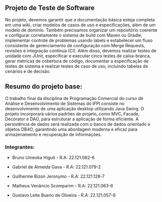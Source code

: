 ## Projeto de Teste de Software
No projeto, devemos garantir que a documentação básica esteja completa em uma wiki, criar modelos de casos de uso e especificações, além de um modelo de domínio. Também precisamos organizar um repositório coerente e configurar corretamente o sistema de build com Maven ou Gradle, implementar controle de problemas usando labels e estabelecer um fluxo consistente de gerenciamento de configuração com Merge Requests, revisões e integração contínua (CI). Além disso, devemos realizar testes de unidade com JUnit, especificar e executar cinco testes de caixa-branca, gerar métricas de cobertura de código, documentar a especificação de testes de sistema e realizar testes de caso de uso, incluindo tabelas de cenários e de decisão.

## Resumo do projeto base:
O trabalho final da disciplina de Programação Comercial do curso de Análise e Desenvolvimento de Sistemas do IFPI consiste no desenvolvimento de uma aplicação desktop utilizando Java Swing. O projeto incorporará vários padrões de projeto, como MVC, Facade, Decorator e DAO, para estruturar a aplicação de forma eficiente. A persistência de dados será realizada com o banco de dados orientado a objetos DB4O, garantindo uma abordagem moderna e eficaz para armazenamento e recuperação de informações.

### Integrantes:
- Bruno Umeoka Higuti - R.A: 22.121.082-6

- Gabriel de Almeida Gava - R.A: 22.121.079-2

- Guilherme Bizon Jeronymo - R.A: 22.121.128-7

- Matheus Venâncio Scomparim - R.A: 22.121.063-6

- Gustavo Leite Bueno de Oliveira - R.A: 22.121.057-8

